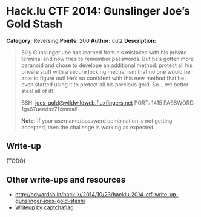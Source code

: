 # Hack.lu CTF 2014: Gunslinger Joe’s Gold Stash

**Category:** Reversing
**Points:** 200
**Author:** cutz
**Description:**

> Silly Gunslinger Joe has learned from his mistakes with his private terminal and now tries to remember passwords. But he’s gotten more paranoid and chose to develope an additional method: protect all his private stuff with a secure locking mechanism that no one would be able to figure out! He’s so confident with this new method that he even started using it to protect all his precious gold. So… we better steal all of it!
>
> SSH: joes_gold@wildwildweb.fluxfingers.net
> PORT: 1415
> PASSWORD: 1gs67uendsx71xmma8
>
> **Note:** If your username/password combination is not getting accepted, then the challenge is working as expected.

## Write-up

(TODO)

## Other write-ups and resources

* <http://edwardsh.in/hack.lu/2014/10/23/hacklu-2014-ctf-write-up-gunslinger-joes-gold-stash/>
* [Writeup by captchaflag](http://www.captchaflag.com/blog/2014/10/23/hack-dot-lu-2014-gunslinger-joes-gold-stash/)
